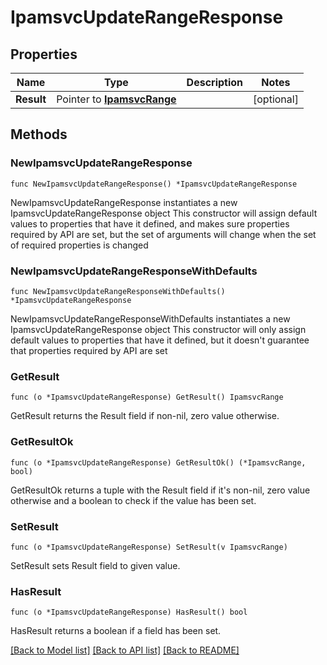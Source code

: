 # IpamsvcUpdateRangeResponse

## Properties

Name | Type | Description | Notes
------------ | ------------- | ------------- | -------------
**Result** | Pointer to [**IpamsvcRange**](IpamsvcRange.md) |  | [optional] 

## Methods

### NewIpamsvcUpdateRangeResponse

`func NewIpamsvcUpdateRangeResponse() *IpamsvcUpdateRangeResponse`

NewIpamsvcUpdateRangeResponse instantiates a new IpamsvcUpdateRangeResponse object
This constructor will assign default values to properties that have it defined,
and makes sure properties required by API are set, but the set of arguments
will change when the set of required properties is changed

### NewIpamsvcUpdateRangeResponseWithDefaults

`func NewIpamsvcUpdateRangeResponseWithDefaults() *IpamsvcUpdateRangeResponse`

NewIpamsvcUpdateRangeResponseWithDefaults instantiates a new IpamsvcUpdateRangeResponse object
This constructor will only assign default values to properties that have it defined,
but it doesn't guarantee that properties required by API are set

### GetResult

`func (o *IpamsvcUpdateRangeResponse) GetResult() IpamsvcRange`

GetResult returns the Result field if non-nil, zero value otherwise.

### GetResultOk

`func (o *IpamsvcUpdateRangeResponse) GetResultOk() (*IpamsvcRange, bool)`

GetResultOk returns a tuple with the Result field if it's non-nil, zero value otherwise
and a boolean to check if the value has been set.

### SetResult

`func (o *IpamsvcUpdateRangeResponse) SetResult(v IpamsvcRange)`

SetResult sets Result field to given value.

### HasResult

`func (o *IpamsvcUpdateRangeResponse) HasResult() bool`

HasResult returns a boolean if a field has been set.


[[Back to Model list]](../README.md#documentation-for-models) [[Back to API list]](../README.md#documentation-for-api-endpoints) [[Back to README]](../README.md)


